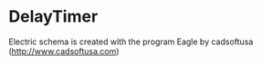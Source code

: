 DelayTimer
==========

Electric schema is created with the program Eagle by cadsoftusa (http://www.cadsoftusa.com)
